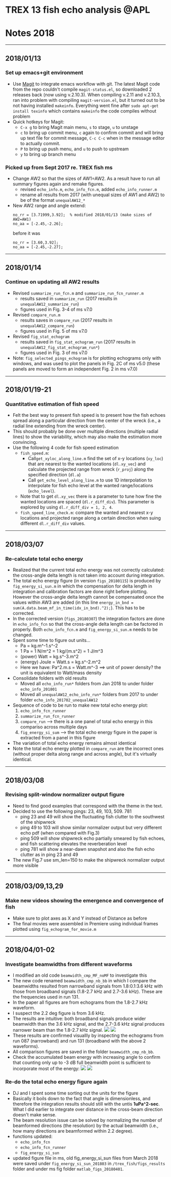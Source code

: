 # TREX 13 fish echo analysis @APL
# Notes 2018

************************************************
## 2018/01/13
### Set up emacs+git environment
- Use [Magit](https://magit.vc/) to integrate emacs workflow with git. The latest Magit code from the repo couldn't compile `magit-status.el`, so downloaded 2 releases back (now using v.2.10.3). When compiling v.2.11 and v.2.10.3, ran into problem with compiling `magit-version.el`, but it turned out to be not having installed `makeinfo`. Everything went fine after `sudo apt-get install texinfo` which contains `makeinfo` the code compiles without problem
- Quick hotkeys for Magit:
	- `C-x g` to bring Magit main menu, `s` to stage, `u` to unstage
	- `c` to bring up commit menu, `c` again to confirm commit and will bring up text file for commit message, `C-c C-c` when in the message editor to actually commit.
	- `P` to bring up push menu, and `u` to push to upstream
	- `y` to bring up branch menu

### Picked up from Sept 2017 re. TREX fish ms
- Change AW2 so that the sizes of AW1=AW2. As a result have to run all summary figures again and remake figures.
	- revised `echo_info.m`, `echo_info_fcn.m`, added `echo_info_runner.m`
	- rename all results from 2017 (with unequal sizes of AW1 and AW2) to be of the format `unequalAW12_*`
- New AW2 range and angle extend:
	```
	no_rr = [3.71999,3.92];  % modified 2018/01/13 (make sizes of AW2=AW1)
	no_aa = [-2.45,-2.26];
	```
	before it was
	```
	no_rr = [3.60,3.92];
	no_aa = [-2.45,-2.27];
	```

************************************************
## 2018/01/14
### Continue on updating all AW2 results
- Revised `summarize_run_fcn.m` and `summarize_run_fcn_runner.m`
	- results saved in `summarize_run` (2017 results in `unequalAW12_summarize_run`)
	- figures used in Fig. 3-4 of ms v7.0
- Revised `compare_run.m`
	- results saves in `compare_run` (2017 results in `unequalAW12_compare_run`)
	- figures used in Fig. 5 of ms v7.0
- Revised `fig_stat_echogram`
	- results saved in `fig_stat_echogram_run` (2017 results in `unequalAW12_fig_stat_echogram_run*`)
	- figures used in Fig. 3 of ms v7.0
- Note: `fig_selected_pings_echogram` is for plotting echograms only with windows, and was used to plot the panels in Fig. 2C of ms v5.0 (these panels are moved to form an independent Fig. 2 in ms v7.0)


************************************************
## 2018/01/19-21
### Quantitative estimation of fish speed
- Felt the best way to present fish speed is to present how the fish echoes spread along a particular direction from the center of the wreck (i.e., a radial line extending from the wreck center).
- This should probably be done over multiple directions (multiple radial lines) to show the variability, which may also make the estimation more convincing.
- Use the following 4 code for fish speed estimation
	- `fish_speed.m`:
		- Call`get_xyloc_along_line.m` find the set of x-y locations (`xy_loc`) that are nearest to the wanted locations (`dl.xy_vec`) and calculate the projected range from wreck (`r_proj`) along the specified direction (`dl.a`)
		- Call `get_echo_level_along_line.m` to use 1D interpolation to interpolate for fish echo level at the wanted range/locations (`echo_level`).
	- Note that to get `dl.xy_vec` there is a parameter to tune how fine the wanted locations are spaced (`dl.r_diff_div`). This parameter is explored by using `dl.r_diff_div = 1, 2, 4`.
	- `fish_speed_line_check.m`: compare the wanted and nearest x-y locations and projected range along a certain direction when suing different `dl.r_diff_div` values.


************************************************
## 2018/03/07
### Re-calculate total echo energy
- Realized that the current total echo energy was not correctly calculated: the cross-angle delta length is not taken into account during integration.
- The total echo energy figure (in version `figs_20180115`) is produced by `fig_energy_si_sun.m` in which the compensation for delta length in integration and calibration factors are done right before plotting. However the cross-angle delta length cannot be compensated once the values within AW3 are added (in this line `energy_in_bnd = sum(A.data.beam_mf_in_time(idx_in_bnd).^2);`). This has to be corrected.
- In the corrected version (`figs_20180307`) the integration factors are done in `echo_info_fcn` so that the cross-angle delta length can be factored in properly. Both `echo_info_fcn.m` and `fig_energy_si_sun.m` needs to be changed.
- Spent some time to figure out units...
  - Pa = kg.m^-1.s^-2
  - 1 Pa = 1 N/m^2 = 1 kg/(m.s^2) = 1 J/m^3
  - (power) Watt = kg.s^-3.m^2
  - (energy) Joule = Watt.s = kg.s^-2.m^2
  - Here we have: Pa^2.m.s = Watt.m^-3 ==> unit of power density? the unit is equivalent to Watt/mass density
- Consolidate folders with old results
  - Moved all `echo_info_run*` folders from Jan 2018 to under folder `echo_info_201801`
  - Moved all `unequalAW12_echo_info_run*` folders from 2017 to under folder `echo_info_201702_unequalAW12`
- Sequence of code to be run to make new total echo energy plot:
  1. `echo_info_fcn_runner`
  2. `summarize_run_fcn_runner`
  3. `compare_run` --> there is a one panel of total echo energy in this compariso across multiple days
  4. `fig_energy_si_sum` --> the total echo energy figure in the paper is extracted from a panel in this figure
- The variation of total echo energy remains almost identical
- Note the total echo energy plotted in `compare_run` are the incorrect ones (without proper delta along range and across angle), but it's virtually identical.


************************************************
## 2018/03/08
### Revising split-window normalizer output figure
- Need to find good examples that correspond with the theme in the text.
- Decided to use the following pings: 23, 49, 103, 509. 781
  - ping 23 and 49 will show the fluctuating fish clutter to the southwest of the shipwreck
  - ping 49 to 103 will show similar normalizer output but very different echo pdf (when compared with Fig.3)
  - ping 509 will show shipwreck echo partially smeared by fish echoes, and fish scattering elevates the reverberation level
  - ping 781 will show a near-dawn snapshot and also the fish echo clutter as in ping 23 and 49
- The new Fig.7 use sm_len=150 to make the shipwreck normalizer output more visible


************************************************
## 2018/03/09,13,29
### Make new videos showing the emergence and convergence of fish
- Make sure to plot axes as X and Y instead of Distance as before
- The final movies were assembled in Premiere using individual frames plotted using `fig_echogram_for_movie.m`


************************************************
## 2018/04/01-02
### Investigate beamwidths from different waveforms
- I modified an old code `beamwidth_cmp_MF_noMF` to investigate this
- The new code renamed `beamwidth_cmp_nb_bb` in which I compare the beamwidths resulted from narrowband signals from 1.8:0.1:3.6 kHz with those from broadband signals (1.8-2.7 kHz and 2.7-3.6 kHz). These are the frequencies used in run 131.
- In the paper all figures are from echograms from the 1.8-2.7 kHz waveform.
- I suspect the 2.2 deg figure is from 3.6 kHz.
- The results are intuitive: both broadband signals produce wider beamwidth than the 3.6 kHz signal, and the 2.7-3.6 kHz signal produces narrower beam than the 1.8-2.7 kHz signal.
  ![](./notes_img/beamwidth_cmp_nb_bb.png)
  ![](./notes_img/beamwidth_cmp_nb_bb_zoom.png)
- These results are confirmed visuallly by inspecting the echograms from run 087 (narrowband) and run 131 (broadband with the above 2 waveforms).
- All comparison figures are saved in the folder `beamwidth_cmp_nb_bb`.
- Check the accumulated beam energy with increasing angle to confirm that counting only up to -3 dB full beamwidth point is sufficient to incorporate most of the energy:
  ![](./notes_img/beamwidth_cmp_nb_bb_cum_e_coh_LF_lin.png)
  ![](./notes_img/beamwidth_cmp_nb_bb_cum_e_coh_LF_log.png)


### Re-do the total echo energy figure again
- DJ and I spent some time sorting out the units for the figure
- Basically it boils down to the fact that angle is dimensionless, and therefore the integration results should still with the untis **1uPa^2-sec**. What I did earlier to integrate over distance in the cross-beam direction doesn't make sense.
- The beam resolution issue can be solved by normalizing the number of beamformed directions (the resolution) by the actual beamwidth (i.e., how many directions are beamformed within 2.2 degree).
- functions updated:
  - `echo_info_fcn`
  - `echo_info_fcn_runner`
  - `fig_energy_si_sun`
- updated figure file in ms, old fig_energy_si_sun files from March 2018 were saved under `fig_energy_si_sun_201803` in `/trex_fish/figs_results` folder and under ms fig folder `matlab_figs_20180401`.





